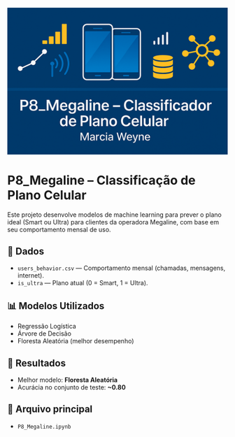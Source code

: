 ![Banner do Projeto](Banner.png)

# P8_Megaline – Classificação de Plano Celular

Este projeto desenvolve modelos de machine learning para prever o plano ideal (Smart ou Ultra) para clientes da operadora Megaline, com base em seu comportamento mensal de uso.

## 📂 Dados
- `users_behavior.csv` — Comportamento mensal (chamadas, mensagens, internet).
- `is_ultra` — Plano atual (0 = Smart, 1 = Ultra).

## 📊 Modelos Utilizados
- Regressão Logística
- Árvore de Decisão
- Floresta Aleatória (melhor desempenho)

## 🏁 Resultados
- Melhor modelo: **Floresta Aleatória**
- Acurácia no conjunto de teste: **~0.80**

## 📁 Arquivo principal
- `P8_Megaline.ipynb`